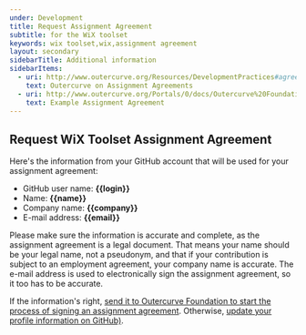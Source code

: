 ```yaml
---
under: Development
title: Request Assignment Agreement
subtitle: for the WiX toolset
keywords: wix toolset,wix,assignment agreement
layout: secondary
sidebarTitle: Additional information
sidebarItems:
  - uri: http://www.outercurve.org/Resources/DevelopmentPractices#agreements
    text: Outercurve on Assignment Agreements
  - uri: http://www.outercurve.org/Portals/0/docs/Outercurve%20Foundation%20Assignment%20Agreement%20%28editable%29.pdf
    text: Example Assignment Agreement
---
```


## Request WiX Toolset Assignment Agreement

Here's the information from your GitHub account that will be used for your assignment agreement:

* GitHub user name: **{{login}}**
* Name: **{{name}}**
* Company name: **{{company}}**
* E-mail address: **{{email}}**

Please make sure the information is accurate and complete, as the assignment agreement is a legal document. That means your name should be your legal name, not a pseudonym, and that if your contribution is subject to an employment agreement, your company name is accurate. The e-mail address is used to electronically sign the assignment agreement, so it too has to be accurate.

If the information's right, [send it to Outercurve Foundation to start the process of signing an assignment agreement](/development/assignment-agreement/send/). Otherwise, [update your profile information on GitHub)](https://github.com/settings/profile).
